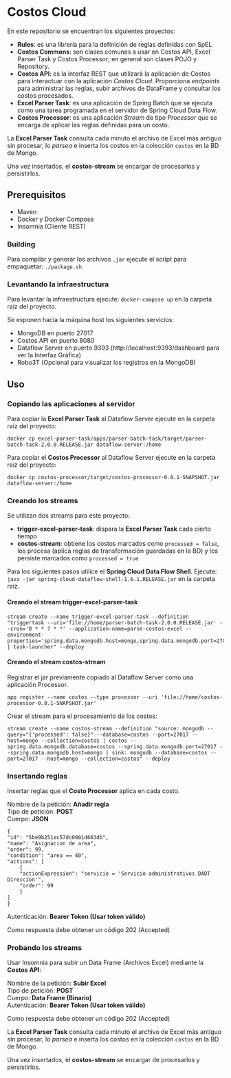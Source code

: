 # Costos Cloud

En este repositorio se encuentran los siguientes proyectos:

- **Rules**: es una librería para la definición de reglas definidas con SpEL
- **Costos Commons**: son clases comunes a usar en Costos API, Excel Parser Task y Costos Processor; en general son clases POJO y Repository.
- **Costos API**: es la interfaz REST que utilizará la aplicación de Costos para interactuar con la aplicación _Costos Cloud_. Proporciona _endpoints_ para administrar las reglas, subir archivos de DataFrame y consultar los costos procesados.
- **Excel Parser Task**: es una aplicación de Spring Batch que se ejecuta como una tarea programada en el servidor de Spring Cloud Data Flow.
- **Costos Processor**: es una aplicación _Stream_ de tipo _Processor_ que se encarga de aplicar las reglas definidas para un costo.

La **Excel Parser Task** consulta cada minuto el archivo de Excel más antiguo sin procesar, lo _parsea_ e inserta los costos en la colección `costos` en la BD de Mongo.

Una vez insertados, el **costos-stream** se encargar de procesarlos y persistirlos.

## Prerequisitos

- Maven
- Docker y Docker Compose
- Insomnia (Cliente REST)

### Building
Para compilar y generar los archivos `.jar` ejecute el script para empaquetar: `./package.sh`

### Levantando la infraestructura
Para levantar la infraestructura ejecute: `docker-compose up` en la carpeta raíz del proyecto. 

Se exponen hacia la máquina host los siguientes servicios:

- MongoDB en puerto 27017
- Costos API en puerto 8080
- Dataflow Server en puerto 9393 (http://localhost:9393/dashboard para ver la Interfaz Gráfica)
- Robo3T (Opcional para visualizar los registros en la MongoDB)

## Uso

### Copiando las aplicaciones al servidor
Para copiar la **Excel Parser Task** al Dataflow Server ejecute en la carpeta raíz del proyecto:  
    
    docker cp excel-parser-task/apps/parser-batch-task/target/parser-batch-task-2.0.0.RELEASE.jar dataflow-server:/home

Para copiar el **Costos Processor** al Dataflow Server ejecute en la carpeta raíz del proyecto:  
    
    docker cp costos-processor/target/costos-processor-0.0.1-SNAPSHOT.jar dataflow-server:/home

### Creando los streams
Se utilizan dos streams para este proyecto:
- **trigger-excel-parser-task**: dispara la **Excel Parser Task** cada cierto tiempo
- **costos-stream**: obtiene los costos marcados como `processed = false`, los procesa (aplica reglas de transformación guardadas en la BD) y los persiste marcados como `processed = true`

Para los siguientes pasos utilice el **Spring Cloud Data Flow Shell**.
Ejecute: `java -jar spring-cloud-dataflow-shell-1.6.1.RELEASE.jar` en la carpeta raíz.

#### Creando el stream trigger-excel-parser-task

    stream create --name trigger-excel-parser-task --definition "triggertask --uri='file://home/parser-batch-task-2.0.0.RELEASE.jar' --cron='0 * * ? * *' --application-name=parse-costos-excel --environment-properties='spring.data.mongodb.host=mongo,spring.data.mongodb.port=27017,spring.data.mongodb.database=costos' | task-launcher" --deploy


#### Creando el stream costos-stream
Registrar el jar previamente copiado al Dataflow Server como una aplicación Processor. 

    app register --name costos --type processor --uri 'file://home/costos-processor-0.0.1-SNAPSHOT.jar'

Crear el stream para el procesamiento de los costos:

    stream create --name costos-stream --definition "source: mongodb --query="{'processed': false}" --database=costos --port=27017 --host=mongo --collection=costos | costos --spring.data.mongodb.database=costos --spring.data.mongodb.port=27017 --spring.data.mongodb.host=mongo | sink: mongodb --database=costos --port=27017 --host=mongo --collection=costos" --deploy

### Insertando reglas
Insertar reglas que el **Costo Processor** aplica en cada costo.

Nombre de la petición: **Añadir regla**  
Tipo de petición: **POST**  
Cuerpo: **JSON**  

    {
    "id": "5be9b251ec57dc0001d663db",
    "name": "Asignacion de area",
    "order": 99,
    "condition": "area == 40",
    "actions": [
        {
        "actionExpression": "servicio = 'Servicio administrativos DADT Direccion'",
        "order": 99
        }
    ]
    }

Autenticación: **Bearer Token (Usar token válido)**  

Como respuesta debe obtener un código 202 (Accepted)

### Probando los streams
Usar Insomnia para subir un Data Frame (Archivos Excel) mediante la **Costos API**:

Nombre de la petición: **Subir Excel**  
Tipo de petición: **POST**  
Cuerpo: **Data Frame (Binario)**  
Autenticación: **Bearer Token (Usar token válido)**  

Como respuesta debe obtener un código 202 (Accepted)

La **Excel Parser Task** consulta cada minuto el archivo de Excel más antiguo sin procesar, lo _parsea_ e inserta los costos en la colección `costos` en la BD de Mongo.

Una vez insertados, el **costos-stream** se encargar de procesarlos y persistirlos.